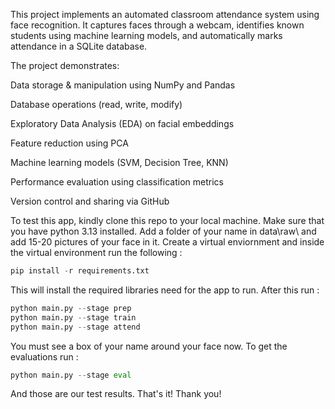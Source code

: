 This project implements an automated classroom attendance system using face recognition.
It captures faces through a webcam, identifies known students using machine learning models, and automatically marks attendance in a SQLite database.

The project demonstrates:

Data storage & manipulation using NumPy and Pandas

Database operations (read, write, modify)

Exploratory Data Analysis (EDA) on facial embeddings

Feature reduction using PCA

Machine learning models (SVM, Decision Tree, KNN)

Performance evaluation using classification metrics

Version control and sharing via GitHub

To test this app, kindly clone this repo to your local machine. Make sure that you have python 3.13 installed. Add a folder of your name in data\raw\ and add 15-20 pictures of your face in it. 
Create a virtual enviornment and inside the virtual environment run the following :
```python
pip install -r requirements.txt
```
This will install the required libraries need for the app to run.
After this run : 
```python
python main.py --stage prep
python main.py --stage train
python main.py --stage attend
```
You must see a box of your name around your face now.
To get the evaluations run :
```python
python main.py --stage eval
```
And those are our test results.
That's it!
Thank you!


